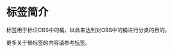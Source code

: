 # 标签简介<a name="obs_21_1701"></a>

标签用于标识OBS中的桶，以此来达到对OBS中的桶进行分类的目的。

更多关于桶标签的内容请参考[标签](https://support.huaweicloud.com/usermanual-obs/zh-cn_topic_0071293676.html)。

